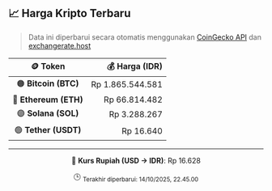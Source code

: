 

<!-- HARGA_KRIPTO -->
## 📈 Harga Kripto Terbaru

> Data ini diperbarui secara otomatis menggunakan [CoinGecko API](https://www.coingecko.com/) dan [exchangerate.host](https://exchangerate.host/)

<div align="center">

| 🪙 Token | 💰 Harga (IDR) |
|:------:|---------------:|
| 🟠 **Bitcoin (BTC)**   | Rp 1.865.544.581 |
| 🔵 **Ethereum (ETH)**  | Rp 66.814.482 |
| 🟣 **Solana (SOL)**    | Rp 3.288.267 |
| 🟢 **Tether (USDT)**   | Rp 16.640 |

---

💱 **Kurs Rupiah (USD → IDR)**: Rp 16.628

🕒 <sub>Terakhir diperbarui: 14/10/2025, 22.45.00</sub>

</div>
<!-- /HARGA_KRIPTO -->